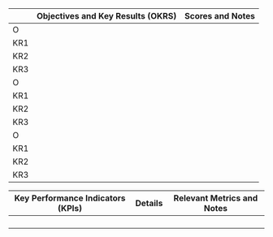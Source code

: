 
|  | Objectives and Key Results (OKRS)| Scores and Notes|
| ------------- | ------------- | -------------
| O |  |  |
| KR1 |  |  |
| KR2 |  |  |
| KR3 |  |  |
| O |  |  |
| KR1 |  |  |
| KR2 |  |  |
| KR3 |  |  |
| O |  |  |
| KR1 |  |  |
| KR2 |  |  |
| KR3 |  |  |

| Key Performance Indicators (KPIs)| Details | Relevant Metrics and Notes|
| ------------- | ------------- | -------------
|  |  |  |
|  |  |  |
|  |  |  |
|  |  |  |
